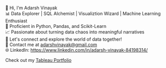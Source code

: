 👋 Hi, I'm Adarsh Vinayak<br>
📊 Data Explorer | SQL Alchemist | Visualiztion Wizard | Machine Learning Enthusiast <br>
🐍 Proficient in Python, Pandas, and Scikit-Learn<br>
📈 Passionate about turning data chaos into meaningful narratives<br>
💬 Let's connect and explore the world of data together!<br>
📧 Contact me at adarshvinayak@gmail.com <br>
🌐 LinkedIn: https://www.linkedin.com/in/adarsh-vinayak-84198314/


Check out my <a href = "https://public.tableau.com/app/profile/adarsh.vinayak/vizzes"> Tableau Portfolio </a>
<!---
adarshvinayak/adarshvinayak is a ✨ special ✨ repository because its `README.md` (this file) appears on your GitHub profile.
You can click the Preview link to take a look at your changes.
--->
